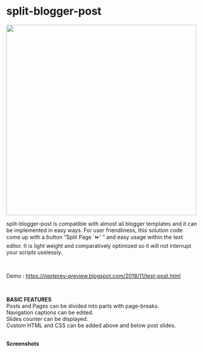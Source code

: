 # split-blogger-post

<img src="https://1.bp.blogspot.com/-SNY-Z4N4Zwk/XxHRiEjRihI/AAAAAAAACMY/pWBGf5GzDR02MXKGH975lfSgcYP7IHA9gCLcBGAsYHQ/s1600/anonce2.png" width="500"/>

split-blogger-post is compatible with almost all blogger templates and it can be implemented in easy ways. For user friendliness, this solution code come up with a button “Split Page '⏩' ” and easy usage within the text editor. It is light weight and comparatively optimized so it will not interrupt your scripts uselessly.

<br>

Demo : https://nextprev-preview.blogspot.com/2018/11/test-post.html

<br>

<b>BASIC FEATURES</b><br>
Posts and Pages can be divided into parts with page-breaks.<br>
Navigation captions can be edited.<br>
Slides counter can be displayed.<br>
Custom HTML and CSS can be added above and below post slides.<br>

<br>
<b>Screenshots</b><br>





